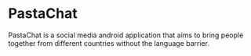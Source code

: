 # PastaChat
PastaChat is a social media android application that aims to bring people together from different countries without the language barrier.
